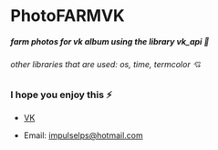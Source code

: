 # PhotoFARMVK
##### farm photos for vk album using the library vk_api 👋
###### other libraries that are used: os, time, termcolor 💘

### I hope you enjoy this ⚡️

- [VK](https://vk.com/gvasiliev2004)

- Email: impulselps@hotmail.com
